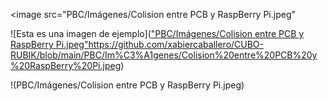 <image src="PBC/Imágenes/Colision entre PCB y RaspBerry Pi.jpeg"

![Esta es una imagen de ejemplo](["PBC/Imágenes/Colision entre PCB y RaspBerry Pi.jpeg"](https://github.com/xabiercaballero/CUBO-RUBIK/blob/main/PBC/Im%C3%A1genes/Colision%20entre%20PCB%20y%20RaspBerry%20Pi.jpeg)https://github.com/xabiercaballero/CUBO-RUBIK/blob/main/PBC/Im%C3%A1genes/Colision%20entre%20PCB%20y%20RaspBerry%20Pi.jpeg)


!(PBC/Imágenes/Colision entre PCB y RaspBerry Pi.jpeg)
